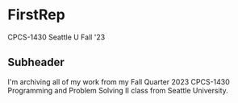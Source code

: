 # FirstRep

CPCS-1430 Seattle U Fall '23

## Subheader

I'm archiving all of my work from my Fall Quarter 2023 CPCS-1430 Programming and
Problem Solving II class from Seattle University.
